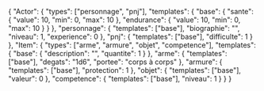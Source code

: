 {
  "Actor": {
    "types": ["personnage", "pnj"],
    "templates": {
      "base": {
        "sante": {
          "value": 10,
          "min": 0,
          "max": 10
        },
        "endurance": {
          "value": 10,
          "min": 0,
          "max": 10
        }
      }
    },
    "personnage": {
      "templates": ["base"],
      "biographie": "",
      "niveau": 1,
      "experience": 0
    },
    "pnj": {
      "templates": ["base"],
      "difficulte": 1
    }
  },
  "Item": {
    "types": ["arme", "armure", "objet", "competence"],
    "templates": {
      "base": {
        "description": "",
        "quantite": 1
      }
    },
    "arme": {
      "templates": ["base"],
      "degats": "1d6",
      "portee": "corps à corps"
    },
    "armure": {
      "templates": ["base"],
      "protection": 1
    },
    "objet": {
      "templates": ["base"],
      "valeur": 0
    },
    "competence": {
      "templates": ["base"],
      "niveau": 1
    }
  }
}